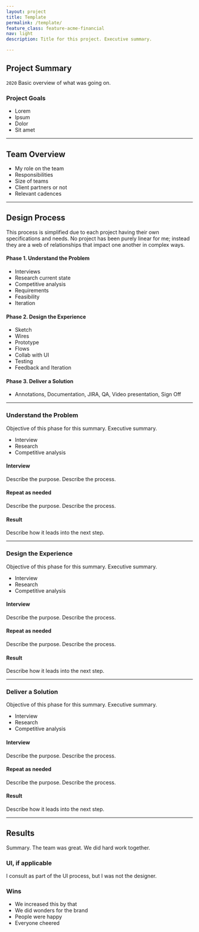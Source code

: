 ```yaml
---
layout: project
title: Template
permalink: /template/
feature_class: feature-acme-financial
nav: light
description: Title for this project. Executive summary.

---
```


## Project Summary
`2020` Basic overview of what was going on.

### Project Goals
- Lorem
- Ipsum
- Dolor
- Sit amet

---

## Team Overview

* My role on the team
* Responsibilities
* Size of teams
* Client partners or not
* Relevant cadences

---

## Design Process

This process is simplified due to each project having their own specifications and needs. No project has been purely linear for me; instead they are a web of relationships that impact one another in complex ways.

#### Phase 1. Understand the Problem
  - Interviews
  - Research current state
  - Competitive analysis
  - Requirements
  - Feasibility
  - Iteration

#### Phase 2. Design the Experience
  - Sketch
  - Wires
  - Prototype
  - Flows
  - Collab with UI
  - Testing
  - Feedback and Iteration

#### Phase 3. Deliver a Solution
  - Annotations, Documentation, JIRA, QA, Video presentation, Sign Off

---

### Understand the Problem
Objective of this phase for this summary.
Executive summary.
- Interview
- Research
- Competitive analysis  

#### Interview
Describe the purpose.
Describe the process.

#### Repeat as needed
Describe the purpose.
Describe the process.

#### Result
Describe how it leads into the next step.

---

### Design the Experience
Objective of this phase for this summary.
Executive summary.
- Interview
- Research
- Competitive analysis  

#### Interview
Describe the purpose.
Describe the process.

#### Repeat as needed
Describe the purpose.
Describe the process.

#### Result
Describe how it leads into the next step.

---

### Deliver a Solution
Objective of this phase for this summary.
Executive summary.
- Interview
- Research
- Competitive analysis   

#### Interview
Describe the purpose.
Describe the process.

#### Repeat as needed
Describe the purpose.
Describe the process.

#### Result
Describe how it leads into the next step.

---

## Results
Summary. The team was great. We did hard work together.

### UI, if applicable
I consult as part of the UI process, but I was not the designer.

### Wins
- We increased this by that
- We did wonders for the brand
- People were happy
- Everyone cheered
